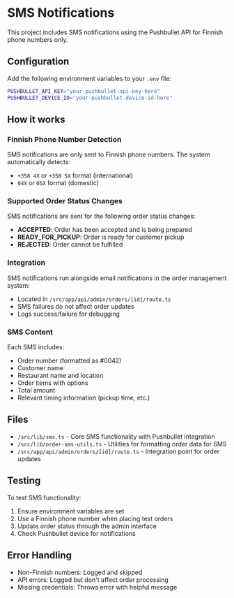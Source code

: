 # SMS Notifications

This project includes SMS notifications using the Pushbullet API for Finnish phone numbers only.

## Configuration

Add the following environment variables to your `.env` file:

```bash
PUSHBULLET_API_KEY="your-pushbullet-api-key-here"
PUSHBULLET_DEVICE_ID="your-pushbullet-device-id-here"
```

## How it works

### Finnish Phone Number Detection

SMS notifications are only sent to Finnish phone numbers. The system automatically detects:

- `+358 4X` or `+358 5X` format (international)
- `04X` or `05X` format (domestic)

### Supported Order Status Changes

SMS notifications are sent for the following order status changes:

- **ACCEPTED**: Order has been accepted and is being prepared
- **READY_FOR_PICKUP**: Order is ready for customer pickup
- **REJECTED**: Order cannot be fulfilled

### Integration

SMS notifications run alongside email notifications in the order management system:

- Located in `/src/app/api/admin/orders/[id]/route.ts`
- SMS failures do not affect order updates
- Logs success/failure for debugging

### SMS Content

Each SMS includes:

- Order number (formatted as #0042)
- Customer name
- Restaurant name and location
- Order items with options
- Total amount
- Relevant timing information (pickup time, etc.)

## Files

- `/src/lib/sms.ts` - Core SMS functionality with Pushbullet integration
- `/src/lib/order-sms-utils.ts` - Utilities for formatting order data for SMS
- `/src/app/api/admin/orders/[id]/route.ts` - Integration point for order updates

## Testing

To test SMS functionality:

1. Ensure environment variables are set
2. Use a Finnish phone number when placing test orders
3. Update order status through the admin interface
4. Check Pushbullet device for notifications

## Error Handling

- Non-Finnish numbers: Logged and skipped
- API errors: Logged but don't affect order processing
- Missing credentials: Throws error with helpful message
